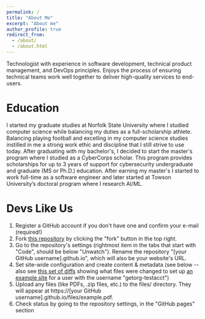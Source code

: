 ```yaml
---
permalink: /
title: "About Me"
excerpt: "About me"
author_profile: true
redirect_from: 
  - /about/
  - /about.html
---
```


Technologist with experience in software development, technical product management, and DevOps principles. Enjoys the process of ensuring technical teams work well together to deliver high-quality services to end-users.

Education
======
I started my graduate studies at Norfolk State University where I studied computer science while balancing my duties as a full-scholarship athlete. Balancing playing football and excelling in my computer science studies instilled in me a strong work ethic and discipline that I still strive to use today. After graduating with my bachelor's, I decided to start the master's program where I studied as a CyberCorps scholar. This program provides scholarships for up to 3 years of support for cybersecurity undergraduate and graduate (MS or Ph.D.) education. After earning my master's I started to work full-time as a software engineer and later started at Towson University’s doctoral program where I research AI/ML. 

Devs Like Us
======
1. Register a GitHub account if you don't have one and confirm your e-mail (required!)
1. Fork [this repository](https://github.com/academicpages/academicpages.github.io) by clicking the "fork" button in the top right. 
1. Go to the repository's settings (rightmost item in the tabs that start with "Code", should be below "Unwatch"). Rename the repository "[your GitHub username].github.io", which will also be your website's URL.
1. Set site-wide configuration and create content & metadata (see below -- also see [this set of diffs](http://archive.is/3TPas) showing what files were changed to set up [an example site](https://getorg-testacct.github.io) for a user with the username "getorg-testacct")
1. Upload any files (like PDFs, .zip files, etc.) to the files/ directory. They will appear at https://[your GitHub username].github.io/files/example.pdf.  
1. Check status by going to the repository settings, in the "GitHub pages" section
